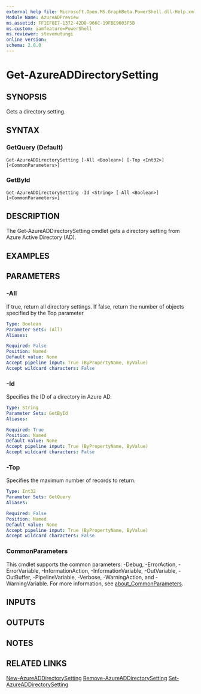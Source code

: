 ```yaml
---
external help file: Microsoft.Open.MS.GraphBeta.PowerShell.dll-Help.xml
Module Name: AzureADPreview
ms.assetid: FF1EF8E7-1372-42D8-966C-19FBE9603F5B
ms.custom: iamfeature=PowerShell
ms.reviewer: stevemutungi
online version:
schema: 2.0.0
---
```


# Get-AzureADDirectorySetting

## SYNOPSIS
Gets a directory setting.

## SYNTAX

### GetQuery (Default)
```
Get-AzureADDirectorySetting [-All <Boolean>] [-Top <Int32>] [<CommonParameters>]
```

### GetById
```
Get-AzureADDirectorySetting -Id <String> [-All <Boolean>] [<CommonParameters>]
```

## DESCRIPTION
The Get-AzureADDirectorySetting cmdlet gets a directory setting from Azure Active Directory (AD).

## EXAMPLES

## PARAMETERS

### -All
If true, return all directory settings. If false, return the number of objects specified by the Top parameter

```yaml
Type: Boolean
Parameter Sets: (All)
Aliases:

Required: False
Position: Named
Default value: None
Accept pipeline input: True (ByPropertyName, ByValue)
Accept wildcard characters: False
```

### -Id
Specifies the ID of a directory in Azure AD.

```yaml
Type: String
Parameter Sets: GetById
Aliases:

Required: True
Position: Named
Default value: None
Accept pipeline input: True (ByPropertyName, ByValue)
Accept wildcard characters: False
```

### -Top
Specifies the maximum number of records to return.

```yaml
Type: Int32
Parameter Sets: GetQuery
Aliases:

Required: False
Position: Named
Default value: None
Accept pipeline input: True (ByPropertyName, ByValue)
Accept wildcard characters: False
```

### CommonParameters
This cmdlet supports the common parameters: -Debug, -ErrorAction, -ErrorVariable, -InformationAction, -InformationVariable, -OutVariable, -OutBuffer, -PipelineVariable, -Verbose, -WarningAction, and -WarningVariable. For more information, see [about_CommonParameters](http://go.microsoft.com/fwlink/?LinkID=113216).

## INPUTS

## OUTPUTS

## NOTES

## RELATED LINKS

[New-AzureADDirectorySetting](./New-AzureADDirectorySetting.md)
[Remove-AzureADDirectorySetting](./Remove-AzureADDirectorySetting.md)
[Set-AzureADDirectorySetting](./Set-AzureADDirectorySetting.md)

